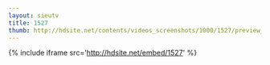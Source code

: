 ```yaml
---
layout: sieutv
title: 1527
thumb: http://hdsite.net/contents/videos_screenshots/1000/1527/preview_360p.mp4.jpg
---
```

{% include iframe src='http://hdsite.net/embed/1527' %}
 
